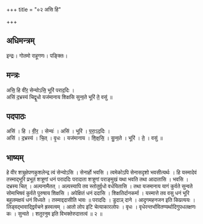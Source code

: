 +++
title = "०२ असि हि"

+++
## अधिमन्त्रम्
इन्द्रः। गोतमो राहूगणः। पङ्क्तिः।

## मन्त्रः
असि॒ हि वी॑र॒ सेन्योऽसि॒ भूरि॑ पराद॒दिः ।  
असि॑ द॒भ्रस्य॑ चिद्वृ॒धो यज॑मानाय शिक्षसि सुन्व॒ते भूरि॑ ते॒ वसु॑ ॥

## पदपाठः
असि॑ । हि । वी॒र॒ । सेन्यः॑ । असि॑ । भूरि॑ । प॒रा॒ऽद॒दिः ।  
असि॑ । द॒भ्रस्य॑ । चि॒त् । वृ॒धः । यज॑मानाय । शि॒क्ष॒सि॒ । सु॒न्व॒ते । भूरि॑ । ते॒ । वसु॑ ॥

## भाष्यम्
हे वीर शत्रुक्षेपणकुशलेन्द्र त्वं सेन्योऽसि । सेनार्हो भवसि । त्वमेकोऽपि सेनासदृशो भवसीत्यर्थः । हि यस्मादेवं तस्माद्भूरि प्रभूतं शत्रूणां धनं पराददिः परादाता शत्रूणां पराङ्मुखं यथा भवति तथा आदातासि । भवसि । दभ्रस्य चित् । अल्पनामैतत् । अल्पस्यापि तव स्तोतुर्वृधो वर्धयितासि । तथा यजमानाय यागं कुर्वते सुन्वते सोमाभिषवं कुर्वते पुरुषाय शिक्षसि । अपेक्षितं धनं ददासि । शिक्षतिर्दानकर्मा । यस्मात्ते तव वसु धनं भूरि बहुलमक्षयं धनं विध्यते । तस्माद्ददासीति भावः ॥ पराददिः । डुदाञ् दाने । आदृगमहनजन इति किप्रत्ययः । लिड्वद्भावाद्द्विर्वचने ह्रस्वत्वम् । आतो लोप इटि चेत्याकारलोपः । वृधः । वृधेरन्तर्भावितण्यर्थादिगुपधलक्षणः कः । सुन्वते । शतुरनुम इति विभक्तेरुदात्तत्वं ॥ २ ॥